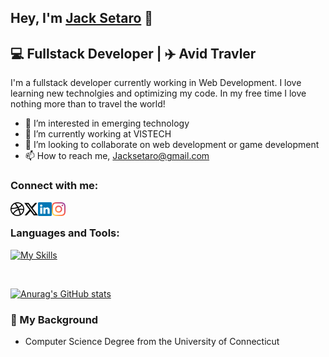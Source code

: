 ## Hey, I'm [Jack Setaro][website] 👋 

## 💻 Fullstack Developer | ✈️ Avid Travler

I'm a fullstack developer currently working in Web Development. I love learning new technolgies and optimizing my code. In my free time I love nothing more than to travel the world!

- 👀 I’m interested in emerging technology
- 🌱 I’m currently working at VISTECH
- 💞️ I’m looking to collaborate on web development or game development
- 📫 How to reach me, Jacksetaro@gmail.com
### Connect with me:

[<img align="left" alt="jacksetaro.com" width="22px" src="https://raw.githubusercontent.com/CLorant/readme-social-icons/main/large/dark/dribbble.svg" />][website]
[<img align="left" alt="Jack Setaro | Twitter" width="22px" src="https://raw.githubusercontent.com/CLorant/readme-social-icons/main/large/colored/twitter-x.svg" />][twitter]
[<img align="left" alt="Jack Setaro | LinkedIn" width="22px" src="https://raw.githubusercontent.com/CLorant/readme-social-icons/main/large/colored/linkedin.svg" />][linkedin]
[<img align="left" alt="Jack Setaro | Instagram" width="22px" src="https://raw.githubusercontent.com/CLorant/readme-social-icons/main/large/colored/instagram.svg" />][instagram]

<br />

### Languages and Tools:
[![My Skills](https://skillicons.dev/icons?i=html,js,css,cs,dotnet,tailwind,azure,react,vercel,nextjs,linux,jest,jquery,gulp,git,apple,npm,nodejs)](https://skillicons.dev)

<br />

[![Anurag's GitHub stats](https://github-readme-stats.vercel.app/api?username=jacksetaro&show_icons=true&theme=dark&count_private=true)](https://github.com/anuraghazra/github-readme-stats)

### 🧰 My Background
- Computer Science Degree from the University of Connecticut

<!-- Links -->
[website]: https://jacksetaro.com
[twitter]: https://twitter.com/jacksetaro
[instagram]: https://instagram.com/jacksetaro
[linkedin]: https://www.linkedin.com/in/jack-setaro-37651a1a7/

<!-- Languages -->
[python]: https://www.python.org/
[html]: https://en.wikipedia.org/wiki/HTML5
[CSS]: https://en.wikipedia.org/wiki/CSS
[Github]: https://github.com/
[Terminal]: https://en.wikipedia.org/wiki/Computer_terminal
[Linux]: https://www.linux.org/

